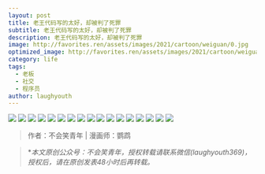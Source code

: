 ```yaml
---
layout: post
title: 老王代码写的太好，却被判了死罪
subtitle: 老王代码写的太好，却被判了死罪
description: 老王代码写的太好，却被判了死罪
image: http://favorites.ren/assets/images/2021/cartoon/weiguan/0.jpg
optimized_image: http://favorites.ren/assets/images/2021/cartoon/weiguan/0.jpg
category: life
tags:
  - 老板
  - 社交
  - 程序员
author: laughyouth
---
```


![](http://favorites.ren/assets/images/2021/cartoon/sixing/640.jpg)
![](http://favorites.ren/assets/images/2021/cartoon/sixing/640-1.jpg)
![](http://favorites.ren/assets/images/2021/cartoon/sixing/640-2.jpg)
![](http://favorites.ren/assets/images/2021/cartoon/sixing/640-3.jpg)
![](http://favorites.ren/assets/images/2021/cartoon/sixing/640-4.jpg)
![](http://favorites.ren/assets/images/2021/cartoon/sixing/640-5.jpg)
![](http://favorites.ren/assets/images/2021/cartoon/sixing/640-6.jpg)
![](http://favorites.ren/assets/images/2021/cartoon/sixing/640-7.jpg)
![](http://favorites.ren/assets/images/2021/cartoon/sixing/640-8.jpg)
![](http://favorites.ren/assets/images/2021/cartoon/sixing/640-9.jpg)
![](http://favorites.ren/assets/images/2021/cartoon/sixing/640-10.jpg)
![](http://favorites.ren/assets/images/2021/cartoon/sixing/640-11.jpg)
![](http://favorites.ren/assets/images/2021/cartoon/sixing/640-12.jpg)
![](http://favorites.ren/assets/images/2021/cartoon/sixing/640-13.jpg)
![](http://favorites.ren/assets/images/2021/cartoon/sixing/640-14.jpg)
![](http://favorites.ren/assets/images/2021/cartoon/sixing/640-15.jpg)
![](http://favorites.ren/assets/images/2021/cartoon/sixing/640-16.jpg)



>作者：不会笑青年 | 漫画师：鹦鹉

>**本文原创公众号：不会笑青年，授权转载请联系微信(laughyouth369)，授权后，请在原创发表48小时后再转载。*